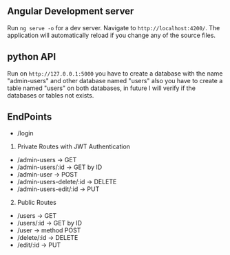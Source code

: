 ## Angular Development server

Run `ng serve -o` for a dev server. Navigate to `http://localhost:4200/`. The application will automatically reload if you change any of the source files.

## python API
Run on `http://127.0.0.1:5000` you have to create a database with the name "admin-users" and other database named "users"
also you have to create a table named "users" on both databases, in future I will verify if the databases or tables not exists.

## EndPoints
* /login
1. Private Routes with JWT Authentication
  * /admin-users -> GET
  * /admin-users/:id -> GET by ID
  * /admin-user -> POST
  * /admin-users-delete/:id -> DELETE
  * /admin-users-edit/:id -> PUT

2. Public Routes
  * /users -> GET
  * /users/:id -> GET by ID
  * /user -> method POST
  * /delete/:id -> DELETE
  * /edit/:id -> PUT
